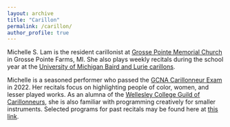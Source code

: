 ```yaml
---
layout: archive
title: "Carillon"
permalink: /carillon/
author_profile: true
---
```


Michelle S. Lam is the resident carillonist at [Grosse Pointe Memorial Church](https://gpmchurch.org/) in Grosse Pointe Farms, MI. She also plays weekly recitals during the school year at the [University of Michigan Baird and Lurie carillons](https://smtd.umich.edu/departments/organ/carillons/). 

Michelle is a seasoned performer who passed the [GCNA Carillonneur Exam](https://www.gcna.org/exam-carillonneur) in 2022. Her recitals focus on highlighting people of color, women, and lesser played works. As an alumna of the [Wellesley College Guild of Carillonneurs](https://www.wellesley.edu/music/performanceprogram/ensembles/carillon), she is also familiar with programming creatively for smaller instruments. Selected programs for past recitals may be found here at [this link](https://docs.google.com/document/d/1VSxvieegdD3npsZ2BTkkm76Bs7WeZQ2iVvbxXk0KJlg/edit?usp=sharing). 
